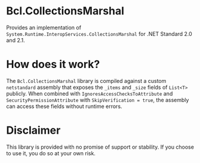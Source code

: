 # Bcl.CollectionsMarshal
Provides an implementation of `System.Runtime.InteropServices.CollectionsMarshal` for .NET Standard 2.0 and 2.1.

# How does it work?
The `Bcl.CollectionsMarshal` library is compiled against a custom `netstandard` assembly that exposes the `_items` and `_size` fields of `List<T>` publicly. When combined with `IgnoresAccessChecksToAttribute` and `SecurityPermissionAttribute` with `SkipVerification = true`, the assembly can access these fields without runtime errors.

# Disclaimer
This library is provided with no promise of support or stability. If you choose to use it, you do so at your own risk.
